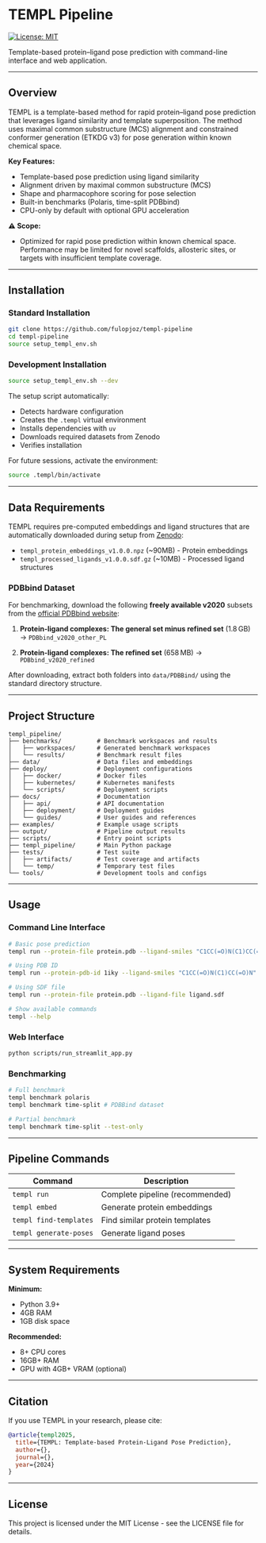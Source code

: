 # TEMPL Pipeline
[![License: MIT](https://img.shields.io/badge/License-MIT-yellow.svg)](https://opensource.org/licenses/MIT)

Template-based protein–ligand pose prediction with command-line interface and web application.

---

## Overview

TEMPL is a template-based method for rapid protein–ligand pose prediction that leverages ligand similarity and template superposition. The method uses maximal common substructure (MCS) alignment and constrained conformer generation (ETKDG v3) for pose generation within known chemical space.

**Key Features:**
- Template-based pose prediction using ligand similarity
- Alignment driven by maximal common substructure (MCS)
- Shape and pharmacophore scoring for pose selection
- Built-in benchmarks (Polaris, time-split PDBbind)
- CPU-only by default with optional GPU acceleration

**⚠️ Scope:** 
* Optimized for rapid pose prediction within known chemical space. Performance may be limited for novel scaffolds, allosteric sites, or targets with insufficient template coverage.

---

## Installation

### Standard Installation
```bash
git clone https://github.com/fulopjoz/templ-pipeline
cd templ-pipeline
source setup_templ_env.sh
```

### Development Installation
```bash
source setup_templ_env.sh --dev
```

The setup script automatically:
- Detects hardware configuration
- Creates the `.templ` virtual environment
- Installs dependencies with `uv`
- Downloads required datasets from Zenodo
- Verifies installation

For future sessions, activate the environment:
```bash
source .templ/bin/activate
```

---

## Data Requirements

TEMPL requires pre-computed embeddings and ligand structures that are automatically downloaded during setup from [Zenodo](https://doi.org/10.5281/zenodo.15813500):

- `templ_protein_embeddings_v1.0.0.npz` (~90MB) - Protein embeddings
- `templ_processed_ligands_v1.0.0.sdf.gz` (~10MB) - Processed ligand structures

### PDBbind Dataset

For benchmarking, download the following **freely available v2020** subsets from the [official PDBbind website](https://www.pdbbind-plus.org.cn/download):

1. **Protein-ligand complexes: The general set minus refined set** (1.8 GB)
   → `PDBbind_v2020_other_PL`

2. **Protein-ligand complexes: The refined set** (658 MB)
   → `PDBbind_v2020_refined`

After downloading, extract both folders into `data/PDBBind/` using the standard directory structure.

---

## Project Structure

```
templ_pipeline/
├── benchmarks/          # Benchmark workspaces and results
│   ├── workspaces/      # Generated benchmark workspaces
│   └── results/         # Benchmark result files
├── data/                # Data files and embeddings
├── deploy/              # Deployment configurations
│   ├── docker/          # Docker files
│   ├── kubernetes/      # Kubernetes manifests
│   └── scripts/         # Deployment scripts
├── docs/                # Documentation
│   ├── api/             # API documentation
│   ├── deployment/      # Deployment guides
│   └── guides/          # User guides and references
├── examples/            # Example usage scripts
├── output/              # Pipeline output results
├── scripts/             # Entry point scripts
├── templ_pipeline/      # Main Python package
├── tests/               # Test suite
│   ├── artifacts/       # Test coverage and artifacts
│   └── temp/            # Temporary test files
└── tools/               # Development tools and configs
```

---

## Usage

### Command Line Interface
```bash
# Basic pose prediction
templ run --protein-file protein.pdb --ligand-smiles "C1CC(=O)N(C1)CC(=O)N"

# Using PDB ID
templ run --protein-pdb-id 1iky --ligand-smiles "C1CC(=O)N(C1)CC(=O)N"

# Using SDF file
templ run --protein-file protein.pdb --ligand-file ligand.sdf

# Show available commands
templ --help
```

### Web Interface
```bash
python scripts/run_streamlit_app.py
```

### Benchmarking
```bash
# Full benchmark
templ benchmark polaris
templ benchmark time-split # PDBBind dataset

# Partial benchmark
templ benchmark time-split --test-only
```

---

## Pipeline Commands

| Command | Description |
|---------|-------------|
| `templ run` | Complete pipeline (recommended) |
| `templ embed` | Generate protein embeddings |
| `templ find-templates` | Find similar protein templates |
| `templ generate-poses` | Generate ligand poses |

---

## System Requirements

**Minimum:**
- Python 3.9+
- 4GB RAM
- 1GB disk space

**Recommended:**
- 8+ CPU cores
- 16GB+ RAM
- GPU with 4GB+ VRAM (optional)

---

## Citation

If you use TEMPL in your research, please cite:

```bibtex
@article{templ2025,
  title={TEMPL: Template-based Protein-Ligand Pose Prediction},
  author={},
  journal={},
  year={2024}
}
```

---

## License

This project is licensed under the MIT License - see the LICENSE file for details.

